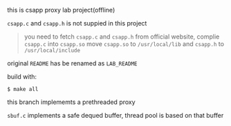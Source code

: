 this is csapp proxy lab project(offline)

`csapp.c` and `csapp.h` is not suppied in this project
> you need to fetch `csapp.c` and `csapp.h` from official website, complie `csapp.c` into `csapp.so`
> move `csapp.so` to `/usr/local/lib` and `csapp.h` to `/usr/local/include`

original `README` has be renamed as `LAB_README`

build with:
```shell
$ make all
```

this branch implememts a prethreaded proxy

`sbuf.c` implements a safe dequed buffer, thread pool is based on that buffer

